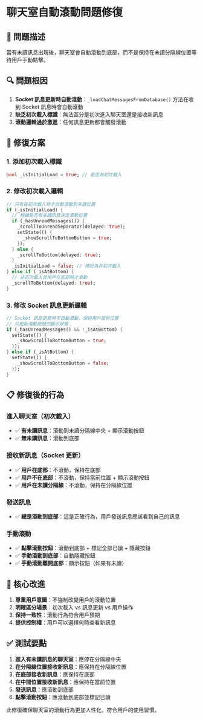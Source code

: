 # 聊天室自動滾動問題修復

## 🐛 **問題描述**

當有未讀訊息出現後，聊天室會自動滾動到底部，而不是保持在未讀分隔線位置等待用戶手動點擊。

## 🔍 **問題根因**

1. **Socket 訊息更新時自動滾動**：`_loadChatMessagesFromDatabase()` 方法在收到 Socket 訊息時會自動滾動
2. **缺乏初次載入標識**：無法區分是初次進入聊天室還是接收新訊息
3. **滾動邏輯過於激進**：任何訊息更新都會觸發滾動

## 🔧 **修復方案**

### **1. 添加初次載入標識**
```dart
bool _isInitialLoad = true; // 是否為初次載入
```

### **2. 修改初次載入邏輯**
```dart
// 只有在初次載入時才自動滾動到未讀位置
if (_isInitialLoad) {
  // 根據是否有未讀訊息決定滾動位置
  if (_hasUnreadMessages()) {
    _scrollToUnreadSeparator(delayed: true);
    setState(() {
      _showScrollToBottomButton = true;
    });
  } else {
    _scrollToBottom(delayed: true);
  }
  _isInitialLoad = false; // 標記為非初次載入
} else if (_isAtBottom) {
  // 非初次載入且用戶在底部時才滾動
  _scrollToBottom(delayed: true);
}
```

### **3. 修改 Socket 訊息更新邏輯**
```dart
// Socket 訊息更新時不自動滾動，保持用戶當前位置
// 只更新滾動按鈕的顯示狀態
if (_hasUnreadMessages() && !_isAtBottom) {
  setState(() {
    _showScrollToBottomButton = true;
  });
} else if (_isAtBottom) {
  setState(() {
    _showScrollToBottomButton = false;
  });
}
```

## 📋 **修復後的行為**

### **進入聊天室（初次載入）**
- ✅ **有未讀訊息**：滾動到未讀分隔線中央 + 顯示滾動按鈕
- ✅ **無未讀訊息**：滾動到底部

### **接收新訊息（Socket 更新）**
- ✅ **用戶在底部**：不滾動，保持在底部
- ✅ **用戶不在底部**：不滾動，保持當前位置 + 顯示滾動按鈕
- ✅ **用戶在未讀分隔線**：不滾動，保持在分隔線位置

### **發送訊息**
- ✅ **總是滾動到底部**：這是正確行為，用戶發送訊息應該看到自己的訊息

### **手動滾動**
- ✅ **點擊滾動按鈕**：滾動到底部 + 標記全部已讀 + 隱藏按鈕
- ✅ **手動滾動到底部**：自動隱藏按鈕
- ✅ **手動滾動離開底部**：顯示按鈕（如果有未讀）

## 🎯 **核心改進**

1. **尊重用戶意圖**：不強制改變用戶的滾動位置
2. **明確區分場景**：初次載入 vs 訊息更新 vs 用戶操作
3. **保持一致性**：滾動行為符合用戶預期
4. **提供控制權**：用戶可以選擇何時查看新訊息

## ✅ **測試要點**

1. **進入有未讀訊息的聊天室**：應停在分隔線中央
2. **在分隔線位置接收新訊息**：應保持在分隔線位置
3. **在底部接收新訊息**：應保持在底部
4. **在中間位置接收新訊息**：應保持在當前位置
5. **發送訊息**：應滾動到底部
6. **點擊滾動按鈕**：應滾動到底部並標記已讀

此修復確保聊天室的滾動行為更加人性化，符合用戶的使用習慣。
